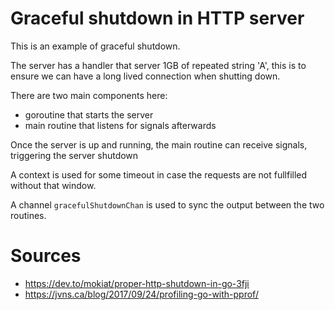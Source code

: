# Graceful shutdown in HTTP server

This is an example of graceful shutdown.

The server has a handler that server 1GB of repeated string 'A', this is to ensure we can have a long lived connection when shutting down.

There are two main components here:
- goroutine that starts the server
- main routine that listens for signals afterwards

Once the server is up and running, the main routine can receive signals, triggering the server shutdown

A context is used for some timeout in case the requests are not fullfilled without that window.

A channel `gracefulShutdownChan` is used to sync the output between the two routines.

# Sources
- https://dev.to/mokiat/proper-http-shutdown-in-go-3fji
- https://jvns.ca/blog/2017/09/24/profiling-go-with-pprof/

